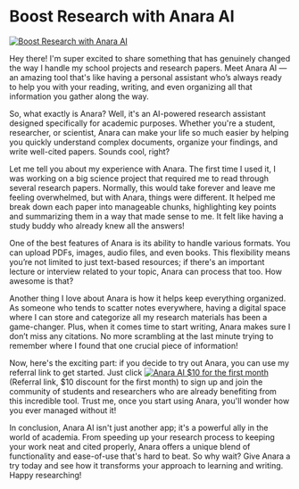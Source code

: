 # Boost Research with Anara AI
<a href="https://bit.ly/anara-ai-10-dollar-discount-andrea-beryl">
  <img src="https://github.com/user-attachments/assets/8dfa9eef-7a9a-4157-8028-de1aa96913dc" alt="Boost Research with Anara AI" title="Boost Research with Anara AI" />
</a>

Hey there! I'm super excited to share something that has genuinely changed the way I handle my school projects and research papers. Meet Anara AI —an amazing tool that's like having a personal assistant who’s always ready to help you with your reading, writing, and even organizing all that information you gather along the way.

So, what exactly is Anara? Well, it's an AI-powered research assistant designed specifically for academic purposes. Whether you're a student, researcher, or scientist, Anara can make your life so much easier by helping you quickly understand complex documents, organize your findings, and write well-cited papers. Sounds cool, right?

Let me tell you about my experience with Anara. The first time I used it, I was working on a big science project that required me to read through several research papers. Normally, this would take forever and leave me feeling overwhelmed, but with Anara, things were different. It helped me break down each paper into manageable chunks, highlighting key points and summarizing them in a way that made sense to me. It felt like having a study buddy who already knew all the answers!

One of the best features of Anara is its ability to handle various formats. You can upload PDFs, images, audio files, and even books. This flexibility means you’re not limited to just text-based resources; if there's an important lecture or interview related to your topic, Anara can process that too. How awesome is that?

Another thing I love about Anara is how it helps keep everything organized. As someone who tends to scatter notes everywhere, having a digital space where I can store and categorize all my research materials has been a game-changer. Plus, when it comes time to start writing, Anara makes sure I don’t miss any citations. No more scrambling at the last minute trying to remember where I found that one crucial piece of information!

Now, here's the exciting part: if you decide to try out Anara, you can use my referral link to get started. Just click <a href="https://bit.ly/anara-ai-10-dollar-discount-andrea-beryl" title="$10 Discount">
  <img src="https://bit.ly/anara-ai-10-dollar-discount-andrea-beryl" alt="Anara AI $10 for the first month" />
</a> (Referral link, $10 discount for the first month) to sign up and join the community of students and researchers who are already benefiting from this incredible tool. Trust me, once you start using Anara, you'll wonder how you ever managed without it!

In conclusion, Anara AI isn't just another app; it's a powerful ally in the world of academia. From speeding up your research process to keeping your work neat and cited properly, Anara offers a unique blend of functionality and ease-of-use that's hard to beat. So why wait? Give Anara a try today and see how it transforms your approach to learning and writing. Happy researching!
